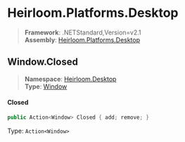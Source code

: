 # Heirloom.Platforms.Desktop

> **Framework**: .NETStandard,Version=v2.1  
> **Assembly**: [Heirloom.Platforms.Desktop][0]  

## Window.Closed

> **Namespace**: [Heirloom.Desktop][0]  
> **Type**: [Window][1]  

#### Closed

```cs
public Action<Window> Closed { add; remove; }
```

Type: `Action<Window>`

[0]: ../../../Heirloom.Platforms.Desktop.md
[1]: ../Window.md
